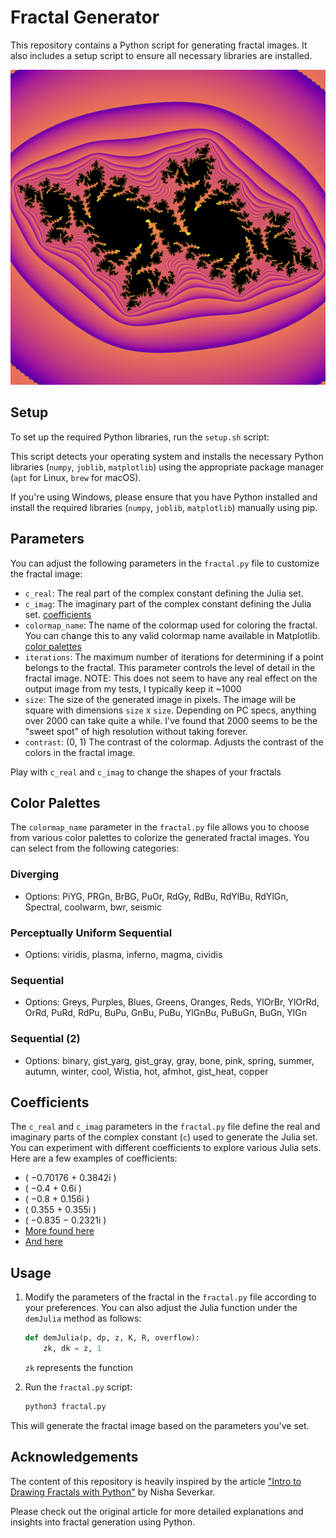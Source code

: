 # Fractal Generator

This repository contains a Python script for generating fractal images. It also includes a setup script to ensure all necessary libraries are installed.

![Julia Fractal](example_fractals/-0.7000+0.2702j_plasma_julia.png)

## Setup

To set up the required Python libraries, run the `setup.sh` script:

This script detects your operating system and installs the necessary Python libraries (`numpy`, `joblib`, `matplotlib`) using the appropriate package manager (`apt` for Linux, `brew` for macOS).

If you're using Windows, please ensure that you have Python installed and install the required libraries (`numpy`, `joblib`, `matplotlib`) manually using pip.

## Parameters

You can adjust the following parameters in the `fractal.py` file to customize the fractal image:

- `c_real`: The real part of the complex constant defining the Julia set.
- `c_imag`: The imaginary part of the complex constant defining the Julia set. [coefficients](#coefficients)
- `colormap_name`: The name of the colormap used for coloring the fractal. You can change this to any valid colormap name available in Matplotlib. [color palettes](#color-palettes)
- `iterations`: The maximum number of iterations for determining if a point belongs to the fractal. This parameter controls the level of detail in the fractal image. NOTE: This does not seem to have any real effect on the output image from my tests, I typically keep it ~1000
- `size`: The size of the generated image in pixels. The image will be square with dimensions `size` x `size`. Depending on PC specs, anything over 2000 can take quite a while. I've found that 2000 seems to be the "sweet spot" of high resolution without taking forever.
- `contrast`: (0, 1) The contrast of the colormap. Adjusts the contrast of the colors in the fractal image.

Play with `c_real` and `c_imag` to change the shapes of your fractals 

## Color Palettes <a name ="color-palettes"></a>

The `colormap_name` parameter in the `fractal.py` file allows you to choose from various color palettes to colorize the generated fractal images. You can select from the following categories:

### Diverging
- Options: PiYG, PRGn, BrBG, PuOr, RdGy, RdBu, RdYlBu, RdYlGn, Spectral, coolwarm, bwr, seismic

### Perceptually Uniform Sequential
- Options: viridis, plasma, inferno, magma, cividis

### Sequential
- Options: Greys, Purples, Blues, Greens, Oranges, Reds, YlOrBr, YlOrRd, OrRd, PuRd, RdPu, BuPu, GnBu, PuBu, YlGnBu, PuBuGn, BuGn, YlGn

### Sequential (2)
- Options: binary, gist_yarg, gist_gray, gray, bone, pink, spring, summer, autumn, winter, cool, Wistia, hot, afmhot, gist_heat, copper

## Coefficients <a name ="coefficients"></a>

The `c_real` and `c_imag` parameters in the `fractal.py` file define the real and imaginary parts of the complex constant (`c`) used to generate the Julia set. You can experiment with different coefficients to explore various Julia sets. Here are a few examples of coefficients:

- \( −0.70176 + 0.3842i \)
- \( −0.4 + 0.6i \)
- \( −0.8 + 0.156i \)
- \( 0.355 + 0.355i \)
- \( −0.835 − 0.2321i \)
- [More found here](https://en.wikipedia.org/wiki/Julia_set)
- [And here](https://paulbourke.net/fractals/juliaset/)

## Usage

1. Modify the parameters of the fractal in the `fractal.py` file according to your preferences. You can also adjust the Julia function under the `demJulia` method as follows:

    ```python
    def demJulia(p, dp, z, K, R, overflow):
        zk, dk = z, 1
    ```
    `zk` represents the function

2. Run the `fractal.py` script:

    ```bash
    python3 fractal.py
    ```

This will generate the fractal image based on the parameters you've set.

## Acknowledgements

The content of this repository is heavily inspired by the article ["Intro to Drawing Fractals with Python"](https://nseverkar.medium.com/intro-to-drawing-fractals-with-python-6ad53bbc8208) by Nisha Severkar. 

Please check out the original article for more detailed explanations and insights into fractal generation using Python.


